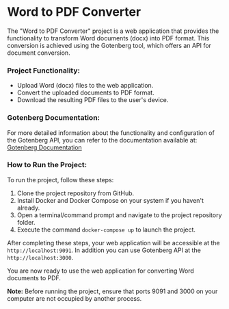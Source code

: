 # Word to PDF Converter

The "Word to PDF Converter" project is a web application that provides the functionality to transform Word documents (docx) into PDF format. This conversion is achieved using the Gotenberg tool, which offers an API for document conversion.

### Project Functionality:
- Upload Word (docx) files to the web application.
- Convert the uploaded documents to PDF format.
- Download the resulting PDF files to the user's device.

### Gotenberg Documentation:
For more detailed information about the functionality and configuration of the Gotenberg API, you can refer to the documentation available at: [Gotenberg Documentation](https://gotenberg.dev/docs/get-started/live-demo)

### How to Run the Project:
To run the project, follow these steps:

1. Clone the project repository from GitHub.
2. Install Docker and Docker Compose on your system if you haven't already.
3. Open a terminal/command prompt and navigate to the project repository folder.
4. Execute the command `docker-compose up` to launch the project.

After completing these steps, your web application will be accessible at the `http://localhost:9091`.
In addition you can use Gotenberg API at the `http://localhost:3000`.   

You are now ready to use the web application for converting Word documents to PDF.

**Note:** Before running the project, ensure that ports 9091 and 3000 on your computer are not occupied by another process.